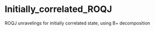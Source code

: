 # Initially_correlated_ROQJ
ROQJ unravelings for initially correlated state, using B+ decomposition
